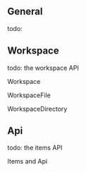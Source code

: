 ## General

 todo:

## Workspace

todo: the workspace API

Workspace

WorkspaceFile

WorkspaceDirectory

## Api

todo: the items API

Items and Api
